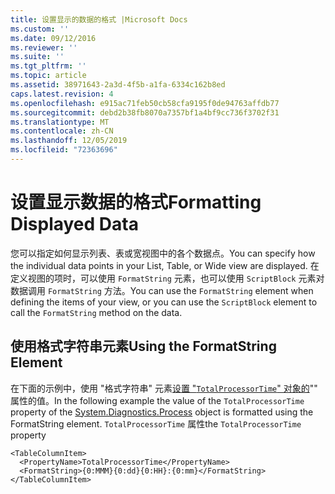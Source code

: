 ```yaml
---
title: 设置显示的数据的格式 |Microsoft Docs
ms.custom: ''
ms.date: 09/12/2016
ms.reviewer: ''
ms.suite: ''
ms.tgt_pltfrm: ''
ms.topic: article
ms.assetid: 38971643-2a3d-4f5b-a1fa-6334c162b8ed
caps.latest.revision: 4
ms.openlocfilehash: e915ac71feb50cb58cfa9195f0de94763affdb77
ms.sourcegitcommit: debd2b38fb8070a7357bf1a4bf9cc736f3702f31
ms.translationtype: MT
ms.contentlocale: zh-CN
ms.lasthandoff: 12/05/2019
ms.locfileid: "72363696"
---
```

# <a name="formatting-displayed-data"></a><span data-ttu-id="d5d14-102">设置显示数据的格式</span><span class="sxs-lookup"><span data-stu-id="d5d14-102">Formatting Displayed Data</span></span>

<span data-ttu-id="d5d14-103">您可以指定如何显示列表、表或宽视图中的各个数据点。</span><span class="sxs-lookup"><span data-stu-id="d5d14-103">You can specify how the individual data points in your List, Table, or Wide view are displayed.</span></span> <span data-ttu-id="d5d14-104">在定义视图的项时，可以使用 `FormatString` 元素，也可以使用 `ScriptBlock` 元素对数据调用 `FormatString` 方法。</span><span class="sxs-lookup"><span data-stu-id="d5d14-104">You can use the `FormatString` element when defining the items of your view, or you can use the `ScriptBlock` element to call the `FormatString` method on the data.</span></span>

## <a name="using-the-formatstring-element"></a><span data-ttu-id="d5d14-105">使用格式字符串元素</span><span class="sxs-lookup"><span data-stu-id="d5d14-105">Using the FormatString Element</span></span>

<span data-ttu-id="d5d14-106">在下面的示例中，使用 "格式字符串" 元素[设置 "`TotalProcessorTime`" 对象的](/dotnet/api/System.Diagnostics.Process)"" 属性的值。</span><span class="sxs-lookup"><span data-stu-id="d5d14-106">In the following example the value of the `TotalProcessorTime` property of the [System.Diagnostics.Process](/dotnet/api/System.Diagnostics.Process) object is formatted using the FormatString element.</span></span> <span data-ttu-id="d5d14-107">`TotalProcessorTime` 属性</span><span class="sxs-lookup"><span data-stu-id="d5d14-107">the `TotalProcessorTime` property</span></span>

```
<TableColumnItem>
  <PropertyName>TotalProcessorTime</PropertyName>
  <FormatString>{0:MMM}{0:dd}{0:HH}:{0:mm}</FormatString>
</TableColumnItem>
```




